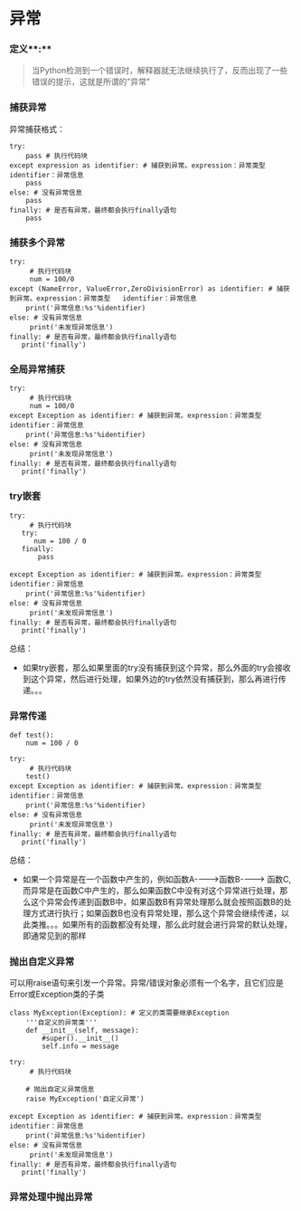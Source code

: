 # 异常

### 定义**:**

> 当Python检测到一个错误时，解释器就无法继续执行了，反而出现了一些错误的提示，这就是所谓的"异常"

### 捕获异常

异常捕获格式：

```
try:
    pass # 执行代码块
except expression as identifier: # 捕获到异常。expression：异常类型   identifier：异常信息
    pass
else: # 没有异常信息
    pass
finally: # 是否有异常，最终都会执行finally语句
    pass
```

### 捕获多个异常

```
try:
     # 执行代码块     
     num = 100/0
except (NameError, ValueError,ZeroDivisionError) as identifier: # 捕获到异常。expression：异常类型   identifier：异常信息
    print('异常信息:%s'%identifier)
else: # 没有异常信息
     print('未发现异常信息')
finally: # 是否有异常，最终都会执行finally语句
   print('finally')
```

### 全局异常捕获

```
try:
     # 执行代码块     
     num = 100/0
except Exception as identifier: # 捕获到异常。expression：异常类型   identifier：异常信息
    print('异常信息:%s'%identifier)
else: # 没有异常信息
     print('未发现异常信息')
finally: # 是否有异常，最终都会执行finally语句
   print('finally')
```

### try嵌套

```
try:
     # 执行代码块     
   try:
      num = 100 / 0
   finally:
       pass

except Exception as identifier: # 捕获到异常。expression：异常类型   identifier：异常信息
    print('异常信息:%s'%identifier)
else: # 没有异常信息
     print('未发现异常信息')
finally: # 是否有异常，最终都会执行finally语句
   print('finally')
```

总结：

* 如果try嵌套，那么如果里面的try没有捕获到这个异常，那么外面的try会接收到这个异常，然后进行处理，如果外边的try依然没有捕获到，那么再进行传递。。。

### 异常传递

```
def test():
    num = 100 / 0

try:
     # 执行代码块     
    test()
except Exception as identifier: # 捕获到异常。expression：异常类型   identifier：异常信息
    print('异常信息:%s'%identifier)
else: # 没有异常信息
     print('未发现异常信息')
finally: # 是否有异常，最终都会执行finally语句
   print('finally')
```

总结：

* 如果一个异常是在一个函数中产生的，例如函数A----&gt;函数B----&gt;
  函数C,而异常是在函数C中产生的，那么如果函数C中没有对这个异常进行处理，那么这个异常会传递到函数B中，如果函数B有异常处理那么就会按照函数B的处理方式进行执行；如果函数B也没有异常处理，那么这个异常会继续传递，以此类推。。。如果所有的函数都没有处理，那么此时就会进行异常的默认处理，即通常见到的那样

### 抛出自定义异常

可以用raise语句来引发一个异常。异常/错误对象必须有一个名字，且它们应是Error或Exception类的子类

```
class MyException(Exception): # 定义的类需要继承Exception
    '''自定义的异常类'''
    def __init__(self, message):
        #super().__init__()
        self.info = message

try:
     # 执行代码块     

    # 抛出自定义异常信息
    raise MyException('自定义异常') 

except Exception as identifier: # 捕获到异常。expression：异常类型   identifier：异常信息
    print('异常信息:%s'%identifier)
else: # 没有异常信息
     print('未发现异常信息')
finally: # 是否有异常，最终都会执行finally语句
   print('finally')
```

### 异常处理中抛出异常





